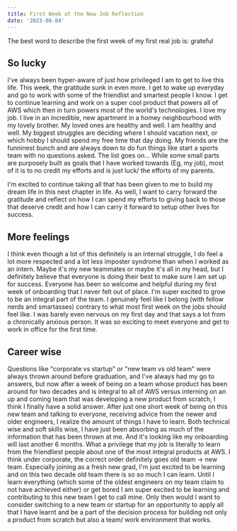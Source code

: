 ```yaml
---
title: First Week at the New Job Reflection
date: '2023-08-04'
---
```



The best word to describe the first week of my first real job is: grateful

## So lucky
I've always been hyper-aware of just how privileged I am to get to live this life. This week, the gratitude sunk in even more. I get to wake up everyday and go to work with some of the friendlist and smartest people I know. I get to continue learning and work on a super cool product that powers all of AWS which then in turn powers most of the world's technologies. I love my job. I live in an incredible, new apartment in a homey neighbourhood with my lovely brother. My loved ones are healthy and well. I am healthy and well. My biggest struggles are deciding where I should vacation next, or which hobby I should spend my free time that day doing. My friends are the funninest bunch and are always down to do fun things like start a sports team with no questions asked. The list goes on... While some small parts are purposely built as goals that I have worked towards (Eg, my job), most of it is to no credit my efforts and is just luck/ the efforts of my parents. 

I'm excited to continue taking all that has been given to me to build my dream life in this next chapter in life. As well, I want to carry forward the gratitude and reflect on how I can spend my efforts to giving back to those that deserve credit and how I can carry it forward to setup other lives for success. 

## More feelings
I think even though a lot of this definitely is an internal struggle, I do feel a lot more respected and a lot less imposter syndrome than when I worked as an intern. Maybe it's my new teammates or maybe it's all in my head, but I definitely believe that everyone is doing their best to make sure I am set up for success. Everyone has been so welcome and helpful during my first week of onboarding that I never felt out of place. I'm super excited to grow to be an integral part of the team. I genuinely feel like I belong (with fellow nerds and smartasses) contrary to what most first week on the jobs should feel like. I was barely even nervous on my first day and that says a lot from a chronically anxious person. It was so exciting to meet everyone and get to work in office for the first time. 

## Career wise
Questions like "corporate vs startup" or "new team vs old team" were always thrown around before graduation, and I've always had my go to answers, but now after a week of being on a team whose product has been around for two decades and is integral to all of AWS versus interning on an up and coming team that was developing a new product from scratch, I think I finally have a solid answer. After just one short week of being on this new team and talking to everyone, receiving advice from the newer and older engineers, I realize the amount of things I have to learn. Both technical wise and soft skills wise, I have just been absorbing as much of the information that has been thrown at me. And it's looking like my onboarding will last another 6 months. What a privilege that my job is literally to learn from the friendliest people about one of the most integral products at AWS. I think under corporate, the correct order definitely goes old team -> new team. Especially joining as a fresh new grad, I'm just excited to be learning and on this two decade old team there is so so much I can learn. Until I learn everything (which some of the oldest engineers on my team claim to not have achieved either) or get bored I am super excited to be learning and contributing to this new team I get to call mine. Only then would I want to consider switching to a new team or startup for an opportunity to apply all that I have learnt and be a part of the decision process for building not only a product from scratch but also a team/ work environment that works. 